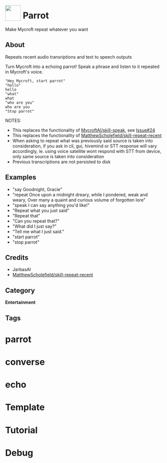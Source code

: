 # <img src='./icon.png' card_color='#40DBB0' width='50' height='50' style='vertical-align:bottom'/> Parrot

Make Mycroft repeat whatever you want

## About

Repeats recent audio transriptions and text to speech outputs

Turn Mycroft into a echoing parrot! Speak a phrase and listen to it repeated in Mycroft's voice.

    "Hey Mycroft, start parrot"
    "hello"
    hello
    "what"
    what
    "who are you"
    who are you
    "Stop parrot"

NOTES:

- This replaces the functionality
  of [MycroftAI/skill-speak](https://github.com/MycroftAI/skill-speak),
  see [Issue#24](https://github.com/MycroftAI/skill-speak/issues/24)
- This replaces the functionality
  of [MatthewScholefield/skill-repeat-recent](https://github.com/MatthewScholefield/skill-repeat-recent)
- When asking to repeat what was previously said source is taken into
  consideration, if you ask in cli, gui, hivemind or STT response will vary
  accordingly, ie. using voice satellite wont respond with STT from device,
  only same source is taken into consideration
- Previous transcriptions are not persisted to disk

## Examples

* "say Goodnight, Gracie"
* "repeat Once upon a midnight dreary, while I pondered, weak and weary, Over
  many a quaint and curious volume of forgotten lore"
* "speak I can say anything you'd like!"
* "Repeat what you just said"
* "Repeat that"
* "Can you repeat that?"
* "What did I just say?"
* "Tell me what I just said."
* "start parrot"
* "stop parrot"

## Credits

- JarbasAl
- [MatthewScholefield/skill-repeat-recent](https://github.com/MatthewScholefield/skill-repeat-recent)

## Category

**Entertainment**

## Tags

# parrot

# converse

# echo

# Template

# Tutorial

# Debug
